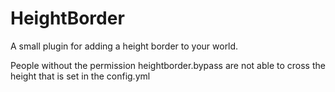 # HeightBorder

A small plugin for adding a height border to your world.

People without the permission heightborder.bypass are not able to cross the height that is set in the config.yml
